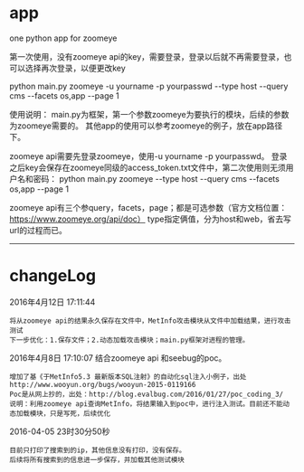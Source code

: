 # app
one python app for zoomeye

第一次使用，没有zoomeye api的key，需要登录，登录以后就不再需要登录，也可以选择再次登录，以便更改key

python main.py zoomeye -u yourname -p yourpasswd --type host --query cms --facets os,app --page 1

使用说明：
  main.py为框架，第一个参数zoomeye为要执行的模块，后续的参数为zoomeye需要的。
  其他app的使用可以参考zoomeye的例子，放在app路径下。
  
  
  zoomeye api需要先登录zoomeye，使用-u yourname -p yourpasswd。
  登录之后key会保存在zoomeye同级的access_token.txt文件中，第二次使用则无须用户名和密码：
  python main.py zoomeye --type host --query cms --facets os,app --page 1
  
  zoomeye api有三个参query，facets，page；都是可选参数（官方文档位置：https://www.zoomeye.org/api/doc）
  type指定俩值，分为host和web，省去写url的过程而已。
  

-----------------------------------------------------------------------------------------------------
# changeLog

  2016年4月12日 17:11:44
  
    将从zoomeye api的结果永久保存在文件中，MetInfo攻击模块从文件中加载结果，进行攻击测试
    下一步优化：1.保存文件；2.动态加载攻击模块；main.py框架对进程的管理。
    
    
  2016年4月8日 17:10:07 结合zoomeye api 和seebug的poc。
  
    增加了基《于MetInfo5.3 最新版本SQL注射》的自动化sql注入小例子，出处http://www.wooyun.org/bugs/wooyun-2015-0119166
    Poc是从网上抄的，出处：http://blog.evalbug.com/2016/01/27/poc_coding_3/
    说明：利用zoomeye api查询MetInfo，将结果输入到poc中，进行注入测试。目前还不能动态加载模块，只是写死，后续优化
    
    
  2016-04-05 23时30分50秒 
  
    目前只打印了搜索到的ip，其他信息没有打印，没有保存。
    后续将所有搜索到的信息进一步保存，并加载其他测试模块
    


